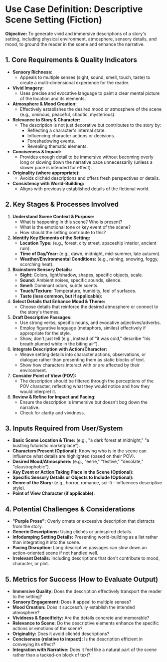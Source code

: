 # Use Case Definition: Descriptive Scene Setting (Fiction)

**Objective:** To generate vivid and immersive descriptions of a story's setting, including physical environment, atmosphere, sensory details, and mood, to ground the reader in the scene and enhance the narrative.

## 1. Core Requirements & Quality Indicators

*   **Sensory Richness:**
    *   Appeals to multiple senses (sight, sound, smell, touch, taste) to create a multi-dimensional experience for the reader.
*   **Vivid Imagery:**
    *   Uses precise and evocative language to paint a clear mental picture of the location and its elements.
*   **Atmosphere & Mood Creation:**
    *   Effectively establishes the desired mood or atmosphere of the scene (e.g., ominous, peaceful, chaotic, mysterious).
*   **Relevance to Story & Character:**
    *   The description is not just decorative but contributes to the story by:
        *   Reflecting a character's internal state.
        *   Influencing character actions or decisions.
        *   Foreshadowing events.
        *   Revealing thematic elements.
*   **Conciseness & Impact:**
    *   Provides enough detail to be immersive without becoming overly long or slowing down the narrative pace unnecessarily (unless a slower pace is intended for effect).
*   **Originality (where appropriate):**
    *   Avoids clichéd descriptions and offers fresh perspectives or details.
*   **Consistency with World-Building:**
    *   Aligns with previously established details of the fictional world.

## 2. Key Stages & Processes Involved

1.  **Understand Scene Context & Purpose:**
    *   What is happening in this scene? Who is present?
    *   What is the emotional tone or key event of the scene?
    *   How should the setting contribute to this?
2.  **Identify Key Elements of the Setting:**
    *   **Location Type:** (e.g., forest, city street, spaceship interior, ancient ruin).
    *   **Time of Day/Year:** (e.g., dawn, midnight, mid-summer, late autumn).
    *   **Weather/Environmental Conditions:** (e.g., raining, snowing, foggy, scorching heat).
3.  **Brainstorm Sensory Details:**
    *   **Sight:** Colors, light/shadow, shapes, specific objects, scale.
    *   **Sound:** Ambient noises, specific sounds, silence.
    *   **Smell:** Dominant odors, subtle scents.
    *   **Touch/Texture:** Temperature, humidity, feel of surfaces.
    *   **Taste (less common, but if applicable):**
4.  **Select Details that Enhance Mood & Theme:**
    *   Choose details that reinforce the desired atmosphere or connect to the story's themes.
5.  **Draft Descriptive Passages:**
    *   Use strong verbs, specific nouns, and evocative adjectives/adverbs.
    *   Employ figurative language (metaphors, similes) effectively if appropriate for the style.
    *   Show, don't just tell (e.g., instead of "it was cold," describe "his breath plumed white in the biting air").
6.  **Integrate Description with Action/Character:**
    *   Weave setting details into character actions, observations, or dialogue rather than presenting them as static blocks of text.
    *   Show how characters interact with or are affected by their environment.
7.  **Consider Point of View (POV):**
    *   The description should be filtered through the perceptions of the POV character, reflecting what they would notice and how they would interpret it.
8.  **Review & Refine for Impact and Pacing:**
    *   Ensure the description is immersive but doesn't bog down the narrative.
    *   Check for clarity and vividness.

## 3. Inputs Required from User/System

*   **Basic Scene Location & Time:** (e.g., "a dark forest at midnight," "a bustling futuristic marketplace").
*   **Characters Present (Optional):** Knowing who is in the scene can influence what details are highlighted (based on their POV).
*   **Desired Mood/Atmosphere:** (e.g., "eerie," "festive," "desolate," "claustrophobic").
*   **Key Event or Action Taking Place in the Scene (Optional):**
*   **Specific Sensory Details or Objects to Include (Optional):**
*   **Genre of the Story:** (e.g., horror, romance, sci-fi – influences descriptive style).
*   **Point of View Character (if applicable):**

## 4. Potential Challenges & Considerations

*   **"Purple Prose":** Overly ornate or excessive description that distracts from the story.
*   **Generic Descriptions:** Using clichés or uninspired details.
*   **Infodumping Setting Details:** Presenting world-building as a list rather than integrating it into the scene.
*   **Pacing Disruption:** Long descriptive passages can slow down an action-oriented scene if not handled well.
*   **Irrelevant Details:** Including descriptions that don't contribute to mood, character, or plot.

## 5. Metrics for Success (How to Evaluate Output)

*   **Immersive Quality:** Does the description effectively transport the reader to the setting?
*   **Sensory Engagement:** Does it appeal to multiple senses?
*   **Mood Creation:** Does it successfully establish the intended atmosphere?
*   **Vividness & Specificity:** Are the details concrete and memorable?
*   **Relevance to Scene:** Do the descriptive elements enhance the specific actions or emotions of the scene?
*   **Originality:** Does it avoid clichéd descriptions?
*   **Conciseness (relative to impact):** Is the description efficient in conveying its effect?
*   **Integration with Narrative:** Does it feel like a natural part of the scene rather than a tacked-on block of text?
